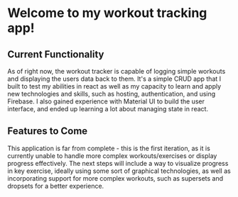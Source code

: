 # Welcome to my workout tracking app!

## Current Functionality

As of right now, the workout tracker is capable of logging simple workouts and displaying the users data back to them. It's a simple CRUD app that I built to test my abilities in react as well as my capacity to learn and apply new technologies and skills, such as hosting, authentication, and using Firebase. I also gained experience with Material UI to build the user interface, and ended up learning a lot about managing state in react. 

## Features to Come

This application is far from complete - this is the first iteration, as it is currently unable to handle more complex workouts/exercises or display progress effectively. The next steps will include a way to visualize progress in key exercise, ideally using some sort of graphical technologies, as well as incorporating support for more complex workouts, such as supersets and dropsets for a better experience. 
